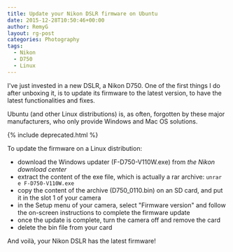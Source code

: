 ```yaml
---
title: Update your Nikon DSLR firmware on Ubuntu
date: 2015-12-28T10:50:46+00:00
author: RemyG
layout: rg-post
categories: Photography
tags:
  - Nikon
  - D750
  - Linux
---
```

I've just invested in a new DSLR, a Nikon D750. One of the first things I do after unboxing it, is to update its firmware to the latest version, to have the latest functionalities and fixes.

Ubuntu (and other Linux distributions) is, as often, forgotten by these major manufacturers, who only provide Windows and Mac OS solutions.

<!--more-->

{% include deprecated.html %}

To update the firmware on a Linux distribution:

- download the Windows updater (F-D750-V110W.exe) from *the Nikon download center*
- extract the content of the exe file, which is actually a rar archive: `unrar e F-D750-V110W.exe`
- copy the content of the archive (D750_0110.bin) on an SD card, and put it in the slot 1 of your camera
- in the Setup menu of your camera, select "Firmware version" and follow the on-screen instructions to complete the firmware update
- once the update is complete, turn the camera off and remove the card
- delete the bin file from your card

And voilà, your Nikon DSLR has the latest firmware!
